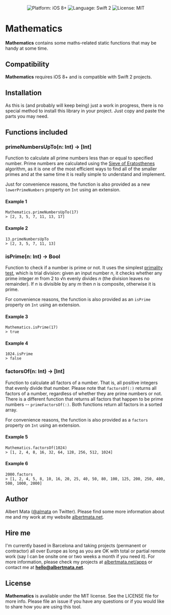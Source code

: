 <p align="center">
    <img src="https://img.shields.io/badge/platform-iOS%208%2B-blue.svg?style=flat-square" alt="Platform: iOS 8+" />
    <img src="https://img.shields.io/badge/language-Swift%202-f48041.svg?style=flat-square" alt="Language: Swift 2" />
    <img src="http://img.shields.io/badge/license-MIT-lightgrey.svg?style=flat-square" alt="License: MIT" />
</p>

# Mathematics

**Mathematics** contains some maths-related static functions that may be handy at some time.

## Compatibility

**Mathematics** requires iOS 8+ and is compatible with Swift 2 projects.

## Installation

As this is (and probably will keep being) just a work in progress, there is no special method to install this library in your project. Just copy and paste the parts you may need. 

## Functions included

### primeNumbersUpTo(n: Int) -> [Int] 

Function to calculate all prime numbers less than or equal to specified number. Prime numbers are calculated using the [Sieve of Eratosthenes](https://en.wikipedia.org/wiki/Sieve_of_Eratosthenes) algorithm, as it is one of the most efficient ways to find all of the smaller primes and at the same time it is really simple to understand and implement.

Just for convenience reasons, the function is also provided as a new `lowerPrimeNumbers` property on `Int` using an extension.

#### Example 1

	Mathematics.primeNumbersUpTo(17)
    > [2, 3, 5, 7, 11, 13, 17]

#### Example 2

    13.primeNumbersUpTo
	> [2, 3, 5, 7, 11, 13]

### isPrime(n: Int) -> Bool

Function to check if a number is prime or not. It uses the simplest [primality test](https://en.wikipedia.org/wiki/Primality_test), which is trial division: given an input number *n*, it checks whether any prime integer *m* from 2 to √n evenly divides *n* (the division leaves no remainder). If *n* is divisible by any *m* then *n* is composite, otherwise it is prime.

For convenience reasons, the function is also provided as an `isPrime` property on `Int` using an extension.

#### Example 3

	Mathematics.isPrime(17)
    > true

#### Example 4

    1024.isPrime
	> false

### factorsOf(n: Int) -> [Int]

Function to calculate all factors of a number. That is, all positive integers that evenly divide that number. Please note that `factorsOf(:)` returns all factors of a number, regardless of whether they are prime numbers or not. There is a different function that returns all factors that happen to be prime numbers -- `primeFactorsOf(:)`. Both functions return all factors in a sorted array. 

For convenience reasons, the function is also provided as a `factors` property on `Int` using an extension.

#### Example 5

    Mathematics.factorsOf(1024)
    > [1, 2, 4, 8, 16, 32, 64, 128, 256, 512, 1024]

#### Example 6

    2000.factors
    > [1, 2, 4, 5, 8, 10, 16, 20, 25, 40, 50, 80, 100, 125, 200, 250, 400, 500, 1000, 2000]

## Author

Albert Mata ([@almata](https://twitter.com/almata) on Twitter). Please find some more information about me and my work at my website [albertmata.net](http://www.albertmata.net).

## Hire me

I'm currently based in Barcelona and taking projects (permanent or contractor) all over Europe as long as you are OK with total or partial remote work (say I can be onsite one or two weeks a month if you need it). For more information, please check my projects at [albertmata.net/apps](http://albertmata.net/apps) or contact me at **hello@albertmata.net**.

## License

**Mathematics** is available under the MIT license. See the LICENSE file for more info. Please file an issue if you have any questions or if you would like to share how you are using this tool.
